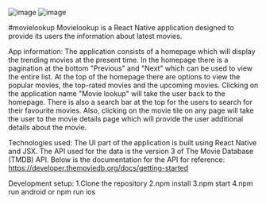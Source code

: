 
![image](https://github.com/deepu-cyriac/movielookup/assets/44795952/38e79bf9-847a-4e73-8d6e-db0819b34cd7)
![image](https://github.com/deepu-cyriac/movielookup/assets/44795952/96660828-f940-4aae-9364-06da7da6e6fc)

#movielookup
Movielookup is a React Native application designed to provide its users the information about latest movies.

App information:
The application consists of a homepage which will display the trending movies at the present time. In the homepage there is a pagination at the bottom "Previous" and "Next" which can be used to view the entire list. At the top of the homepage there are options to view the popular movies, the top-rated movies and the upcoming movies. Clicking on the application name "Movie lookup" will take the user back to the homepage.
There is also a search bar at the top for the users to search for their favourite movies. Also, clicking on the movie tile on any page will take the user to the movie details page which will provide the user additional details about the movie.

Technologies used:
The UI part of the application is built using React Native and JSX. The API used for the data is the version 3 of The Movie Database (TMDB) API.
Below is the documentation for the API for reference:
https://developer.themoviedb.org/docs/getting-started

Development setup:
1.Clone the repository
2.npm install
3.npm start
4.npm run android or npm run ios

